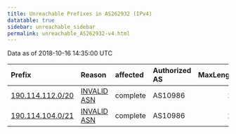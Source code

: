 ```yaml
---
title: Unreachable Prefixes in AS262932 (IPv4)
datatable: true
sidebar: unreachable_sidebar
permalink: unreachable_AS262932-v4.html
---
```


Data as of 2018-10-16 14:35:00 UTC


<div class="datatable-begin"></div>

| Prefix                                                     | Reason                                                                                                   | affected   | Authorized AS   |   MaxLength | Anchor                                         |   unreachable /24s |
|:-----------------------------------------------------------|:---------------------------------------------------------------------------------------------------------|:-----------|:----------------|------------:|:-----------------------------------------------|-------------------:|
| [190.114.112.0/20](https://stat.ripe.net/190.114.112.0/20) | [INVALID ASN](https://rpki-validator.ripe.net/announcement-preview?asn=AS262932&prefix=190.114.112.0/20) | complete   | AS10986         |          22 | [LACNIC](unreachable_LACNIC_RPKI_Root-v4.html) |                 16 |
| [190.114.104.0/21](https://stat.ripe.net/190.114.104.0/21) | [INVALID ASN](https://rpki-validator.ripe.net/announcement-preview?asn=AS262932&prefix=190.114.104.0/21) | complete   | AS10986         |          22 | [LACNIC](unreachable_LACNIC_RPKI_Root-v4.html) |                  8 |

<div class="datatable-end"></div>